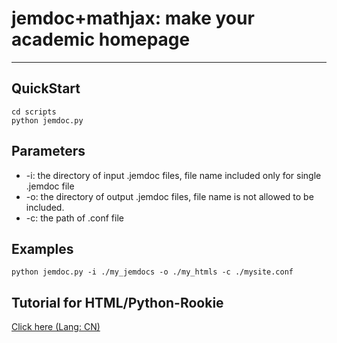 # jemdoc+mathjax: make your academic homepage
---
## QuickStart
    cd scripts
    python jemdoc.py

## Parameters
- -i: the directory of input .jemdoc files, file name included only for single .jemdoc file
- -o: the directory of output .jemdoc files, file name is not allowed to be included.
- -c: the path of .conf file

## Examples
    python jemdoc.py -i ./my_jemdocs -o ./my_htmls -c ./mysite.conf

## Tutorial for HTML/Python-Rookie
[Click here (Lang: CN)](http://blog.adilifer.com/index.php/2023/02/22/%ef%bc%88%e4%bf%9d%e5%a7%86%e7%ba%a7%e6%95%99%e7%a8%8b%ef%bc%89%e5%9f%ba%e4%ba%8ejemdoc%e7%9a%84%e5%ad%a6%e6%9c%af%e4%b8%bb%e9%a1%b5%e5%88%b6%e4%bd%9c/)



